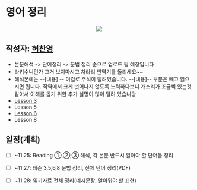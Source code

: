 # 영어 정리

<p align="center">
      <a href="https://github.com/tbvjaos510/DGSW-Exam#1%EC%9D%BC%EC%B0%A8">
            <img src="https://img.shields.io/badge/%EC%8B%9C%ED%97%98-2%EC%9D%BC%EC%B0%A8-brightgreen.svg?style=flat-square&longCache=true">
      </a>
</p>

## 작성자: [허찬영](https://github.com/2001hcy)

* 본문해석 -> 단어정리 -> 문법 정리 순으로 업로드 될 예정입니다
* 라키수니인가 그거 보지마시고 차라리 번역기를 돌리세요~~
* 해석본에는 --[내용\] -- 이걸로 주석이 달려있습니다. --[내용\]-- 부분은 빼고 읽으시면 됩니다. 직역에서 크게 벗어나지 않도록 노력하다보니 개소리가 조금씩 있는것같아서 이해를 돕기 위한 추가 설명이 많이 달려 있습니당
* [Lesson 3](./Lesson03.md)
* Lesson 5 
* [Lesson 6](./Lesson06.md)
* Lesson 8

## 일정(계획)

- [ ] ~11.25: Reading ①,②,③ 해석, 각 본문 반드시 알아야 할 단어들 정리

- [ ] ~11.27: 레슨 3,5,6,8 문법 정리, 전체 단어 정리(PDF)

- [ ] ~11.28: 읽기자료 전체 정리(예시문장, 알아둬야 할 표현)
